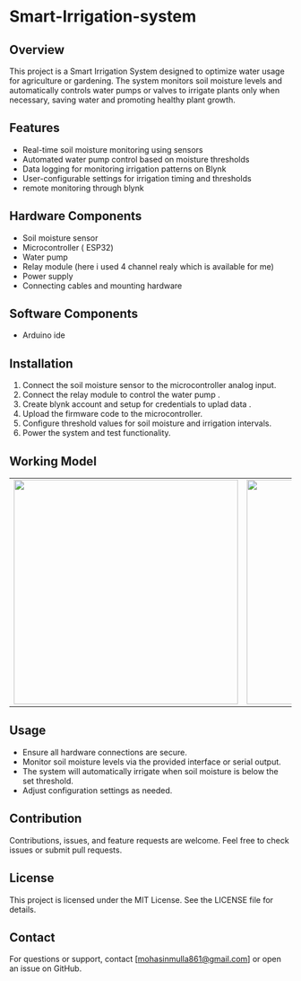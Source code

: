 # Smart-Irrigation-system

## Overview
This project is a Smart Irrigation System designed to optimize water usage for agriculture or gardening. The system monitors soil moisture levels and automatically controls water pumps or valves to irrigate plants only when necessary, saving water and promoting healthy plant growth.

## Features
- Real-time soil moisture monitoring using sensors  
- Automated water pump control based on moisture thresholds  
- Data logging for monitoring irrigation patterns on Blynk 
- User-configurable settings for irrigation timing and thresholds  
- remote monitoring through blynk   

## Hardware Components
- Soil moisture sensor  
- Microcontroller ( ESP32)  
- Water pump   
- Relay module (here i used 4 channel realy which is available for me) 
- Power supply  
- Connecting cables and mounting hardware  

## Software Components
- Arduino ide

## Installation
1. Connect the soil moisture sensor to the microcontroller analog input.  
2. Connect the relay module to control the water pump .
3. Create blynk account and setup for credentials to uplad data . 
4. Upload the firmware code to the microcontroller.  
5. Configure threshold values for soil moisture and irrigation intervals.  
6. Power the system and test functionality.

 ## Working Model

<table>
  <tr>
    <td><img src="https://github.com/user-attachments/assets/521aa3ca-ff4b-4462-983f-16b74df4222b" width="400" /></td>
    <td><img src="https://github.com/user-attachments/assets/c212c399-019e-445c-b164-973e33769c29" width="400" /></td>
    <td><img src="https://github.com/user-attachments/assets/1618d0bc-41fd-42fe-81a0-9c44485c41a5" width="400" /></td>
    <td><img src="https://github.com/user-attachments/assets/5ea81a9f-492d-429a-86b6-d6aa381b17d9" width="400" /></td>
  </tr>
</table>



## Usage
- Ensure all hardware connections are secure.  
- Monitor soil moisture levels via the provided interface or serial output.  
- The system will automatically irrigate when soil moisture is below the set threshold.  
- Adjust configuration settings as needed.

## Contribution
Contributions, issues, and feature requests are welcome. Feel free to check issues or submit pull requests.

## License
This project is licensed under the MIT License. See the LICENSE file for details.

## Contact
For questions or support, contact [mohasinmulla861@gmail.com] or open an issue on GitHub.

